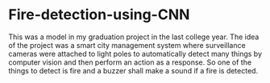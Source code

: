 # Fire-detection-using-CNN
This was a model in my graduation project in the last college year. The idea of the project was a smart city management system where surveillance cameras were attached to light poles to automatically detect many things by computer vision and then perform an action as a response. So one of the things to detect is fire and a buzzer shall make a sound if a fire is detected.

